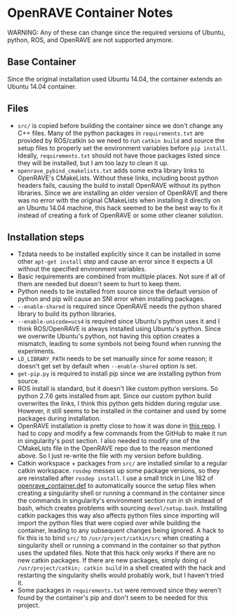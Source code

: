 # OpenRAVE Container Notes

WARNING: Any of these can change since the required versions of Ubuntu, python, ROS, and
OpenRAVE are not supported anymore.

## Base Container

Since the original installation used Ubuntu 14.04, the container extends an Ubuntu 14.04
container.

## Files

- `src/` is copied before building the container since we don't change any C++ files. Many
  of the python packages in `requirements.txt` are provided by ROS/catkin so we need to
  run `catkin build` and source the setup files to properly set the environment variables
  before `pip install`. Ideally, `requirements.txt` should not have those packages listed
  since they will be installed, but I am too lazy to clean it up.
- `openrave_pybind_cmakelists.txt` adds some extra library links to OpenRAVE's CMakeLists.
  Without these links, including boost python headers fails, causing the build to install
  OpenRAVE without its python libraries. Since we are installing an older version of
  OpenRAVE and there was no error with the original CMakeLists when installing it directly
  on an Ubuntu 14.04 machine, this hack seemed to be the best way to fix it instead of
  creating a fork of OpenRAVE or some other cleaner solution.

## Installation steps

- Tzdata needs to be installed explicitly since it can be installed in some other `apt-get
  install` step and cause an error since it expects a UI without the specified environment
  variables.
- Basic requirements are combined from multiple places. Not sure if all of them are needed
  but doesn't seem to hurt to keep them.
- Python needs to be installed from source since the default version of python and pip
  will cause an SNI error when installing packages.
- `--enable-shared` is required since OpenRAVE needs the python shared library to build
  its python libraries.
- `--enable-unicode=ucs4` is required since Ubuntu's python uses it and I think
  ROS/OpenRAVE is always installed using Ubuntu's python. Since we overwrite Ubuntu's
  python, not having this option creates a mismatch, leading to some symbols not being found
  when running the experiments.
- `LD_LIBRARY_PATH` needs to be set manually since for some reason; it doesn't get set by
  default when `--enable-shared` option is set.
- `get-pip.py` is required to install pip since we are installing python from source.
- ROS install is standard, but it doesn't like custom python versions. So python 2.7.6
  gets installed from apt. Since our custom python build overwrites the links, I think this
  python gets hidden during regular use. However, it still seems to be installed in the
  container and used by some packages during installation.
- OpenRAVE installation is pretty close to how it was done in [this
  repo](https://github.com/crigroup/openrave-installation). I had to copy and modify a few
  commands from the GitHub to make it run in singularity's post section. I also needed to
  modify one of the CMakeLists file in the OpenRAVE repo due to the reason mentioned
  above. So I just re-write the file with my version before building.
- Catkin workspace + packages from `src/` are installed similar to a regular catkin
  workspace. `rosdep` messes up some package versions, so they are reinstalled after
  `rosdep install`.  I use a small trick in Line 182 of
  [openrave_container.def](openrave_container.def) to automatically source the setup files
  when creating a singularity shell or running a command in the container since the
  commands in singularity's environment section run in sh instead of bash, which creates
  problems with sourcing `devel/setup.bash`. Installing catkin packages this way also
  affects python files since importing will import the python files that were copied over
  while building the container, leading to any subsequent changes being ignored. A hack to
  fix this is to bind `src/` to `/usr/project/catkin/src` when creating a singularity
  shell or running a command in the container so that python uses the updated files. Note
  that this hack only works if there are no new catkin packages. If there are new
  packages, simply doing `cd /usr/project/catkin; catkin build` in a shell created with
  the hack and restarting the singularity shells would probably work, but I haven't tried
  it.
- Some packages in `requirements.txt` were removed since they weren't found by the
  container's pip and don't seem to be needed for this project.

